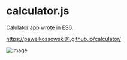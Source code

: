 # calculator.js

Calulator app wrote in ES6.

https://pawelkossowski91.github.io/calculator/


![image](https://pawelkossowski91.github.io/calculator/calcReadMe.png)

